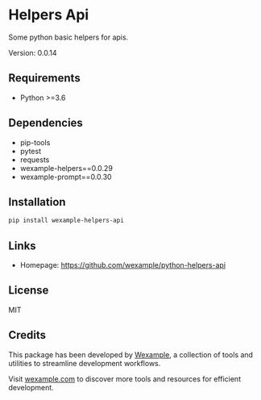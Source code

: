 # Helpers Api

Some python basic helpers for apis.

Version: 0.0.14

## Requirements

- Python >=3.6

## Dependencies

- pip-tools
- pytest
- requests
- wexample-helpers==0.0.29
- wexample-prompt==0.0.30

## Installation

```bash
pip install wexample-helpers-api
```

## Links

- Homepage: https://github.com/wexample/python-helpers-api

## License

MIT
## Credits

This package has been developed by [Wexample](https://wexample.com), a collection of tools and utilities to streamline development workflows.

Visit [wexample.com](https://wexample.com) to discover more tools and resources for efficient development.